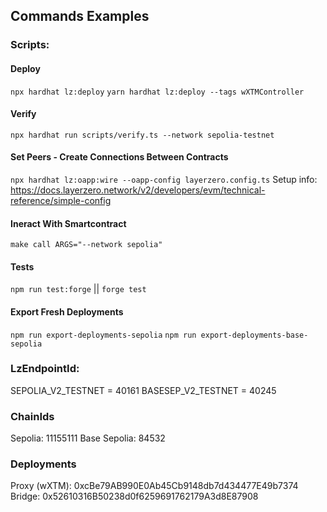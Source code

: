 ## Commands Examples

### **Scripts:**

#### **Deploy**

`npx hardhat lz:deploy`
`yarn hardhat lz:deploy --tags wXTMController`

#### **Verify**

`npx hardhat run scripts/verify.ts --network sepolia-testnet`

#### **Set Peers - Create Connections Between Contracts**

`npx hardhat lz:oapp:wire --oapp-config layerzero.config.ts`
Setup info: https://docs.layerzero.network/v2/developers/evm/technical-reference/simple-config

#### **Ineract With Smartcontract**

`make call ARGS="--network sepolia"`

#### **Tests**

`npm run test:forge` || `forge test`

#### **Export Fresh Deployments**

`npm run export-deployments-sepolia`
`npm run export-deployments-base-sepolia`

### **LzEndpointId:**

SEPOLIA_V2_TESTNET = 40161
BASESEP_V2_TESTNET = 40245

### **ChainIds**

Sepolia: 11155111
Base Sepolia: 84532

### **Deployments**

Proxy (wXTM): 0xcBe79AB990E0Ab45Cb9148db7d434477E49b7374
Bridge: 0x52610316B50238d0f6259691762179A3d8E87908
